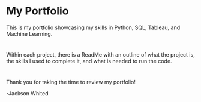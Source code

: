 # My Portfolio
This is my portfolio showcasing my skills in Python, SQL, Tableau, and Machine Learning. 
#
Within each project, there is a ReadMe with an outline of what the project is, the skills I used to complete it, and what is needed to run the code. 
#
Thank you for taking the time to review my portfolio!

-Jackson Whited
